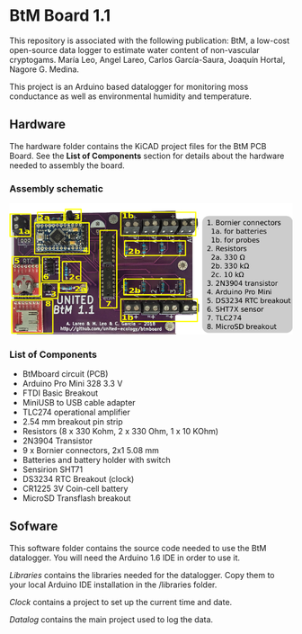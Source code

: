 # BtM Board 1.1

This repository is associated with the following publication:
BtM, a low-cost open-source data logger to estimate water content of non-vascular cryptogams.
María Leo, Angel Lareo, Carlos García-Saura, Joaquín Hortal, Nagore G. Medina.

This project is an Arduino based datalogger for monitoring moss conductance as well as environmental humidity and temperature.

## Hardware
The hardware folder contains the KiCAD project files for the BtM PCB Board. See the **List of Components** section for details about the hardware needed to assembly the board.

### Assembly schematic

![Assembly Schematic](Hardware/assembly-schematic.png)

### List of Components
* BtMboard circuit (PCB)
* Arduino Pro Mini 328 3.3 V
* FTDI Basic Breakout
* MiniUSB to USB cable adapter
* TLC274 operational amplifier
* 2.54 mm breakout pin strip
* Resistors (8 x 330 Kohm, 2 x 330 Ohm, 1 x 10 KOhm)
* 2N3904 Transistor
* 9 x Bornier connectors, 2x1 5.08 mm
* Batteries and battery holder with switch
* Sensirion SHT71
* DS3234 RTC Breakout (clock)
* CR1225 3V Coin-cell battery
* MicroSD Transflash breakout

## Sofware

This software folder contains the source code needed to use the BtM datalogger. You will need the Arduino 1.6 IDE in order to use it.

*Libraries* contains the libraries needed for the datalogger. Copy them to your local Arduino IDE installation in the /libraries folder.

*Clock* contains a project to set up the current time and date.

*Datalog* contains the main project used to log the data.
